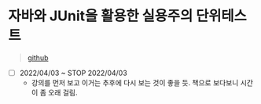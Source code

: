 # 자바와 JUnit을 활용한 실용주의 단위테스트

> [github](https://github.com/gilbutITbook/006814)

- [ ] 2022/04/03 ~ STOP 2022/04/03
  - 강의를 먼저 보고 이거는 추후에 다시 보는 것이 좋을 듯. 책으로 보다보니 시간이 좀 오래 걸림.
